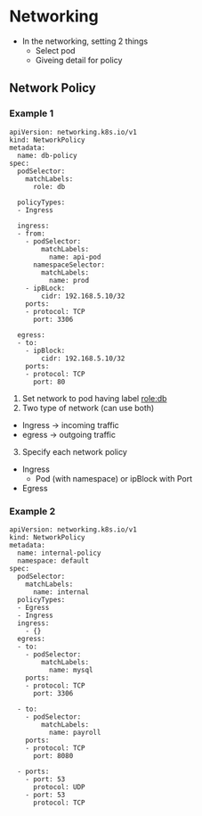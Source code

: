 # Networking

- In the networking, setting 2 things
  - Select pod
  - Giveing detail for policy

## Network Policy 
### Example 1
```
apiVersion: networking.k8s.io/v1
kind: NetworkPolicy
metadata:
  name: db-policy
spec:
  podSelector:
    matchLabels:
      role: db

  policyTypes:
  - Ingress
  
  ingress:
  - from:
    - podSelector:
        matchLabels:
          name: api-pod
      namespaceSelector:
        matchLabels:
          name: prod
    - ipBLock:
        cidr: 192.168.5.10/32
    ports:
    - protocol: TCP
      port: 3306

  egress:
  - to:
    - ipBlock:
        cidr: 192.168.5.10/32
    ports:
    - protocol: TCP
      port: 80

```
1. Set network to pod having label <role:db>
2. Two type of network (can use both)
  - Ingress -> incoming traffic
  - egress -> outgoing traffic 
3. Specify each network policy
  - Ingress
    - Pod (with namespace) or ipBlock with Port
  - Egress

### Example 2
```
apiVersion: networking.k8s.io/v1
kind: NetworkPolicy
metadata:
  name: internal-policy
  namespace: default
spec:
  podSelector:
    matchLabels:
      name: internal
  policyTypes:
  - Egress
  - Ingress
  ingress:
    - {}
  egress:
  - to:
    - podSelector:
        matchLabels:
          name: mysql
    ports:
    - protocol: TCP
      port: 3306

  - to:
    - podSelector:
        matchLabels:
          name: payroll
    ports:
    - protocol: TCP
      port: 8080

  - ports:
    - port: 53
      protocol: UDP
    - port: 53
      protocol: TCP
```